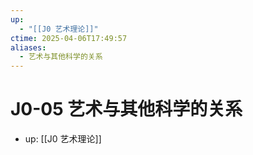 ```yaml
---
up:
  - "[[J0 艺术理论]]"
ctime: 2025-04-06T17:49:57
aliases:
  - 艺术与其他科学的关系
---
```


# J0-05 艺术与其他科学的关系

- up: [[J0 艺术理论]]
